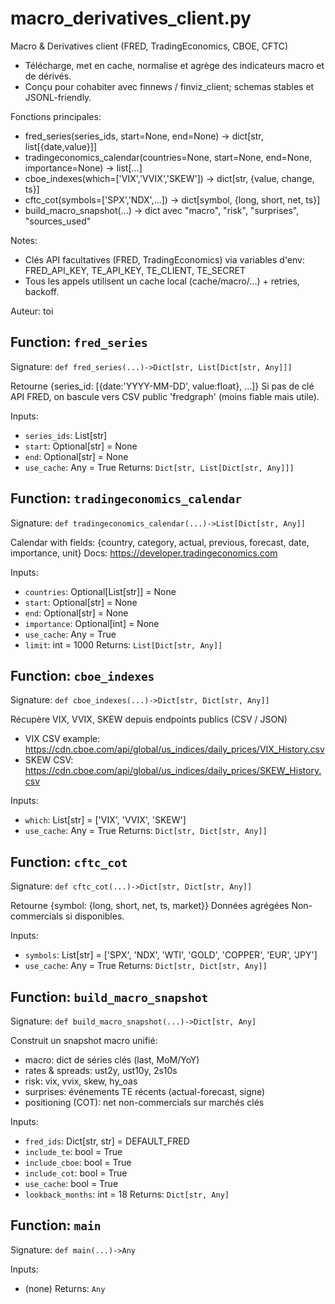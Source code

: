 # macro_derivatives_client.py

Macro & Derivatives client (FRED, TradingEconomics, CBOE, CFTC)
- Télécharge, met en cache, normalise et agrège des indicateurs macro et de dérivés.
- Conçu pour cohabiter avec finnews / finviz_client; schemas stables et JSONL-friendly.

Fonctions principales:
- fred_series(series_ids, start=None, end=None) -> dict[str, list[{date,value}]]
- tradingeconomics_calendar(countries=None, start=None, end=None, importance=None) -> list[...]
- cboe_indexes(which=['VIX','VVIX','SKEW']) -> dict[str, {value, change, ts}]
- cftc_cot(symbols=['SPX','NDX',...]) -> dict[symbol, {long, short, net, ts}]
- build_macro_snapshot(...) -> dict avec "macro", "risk", "surprises", "sources_used"

Notes:
- Clés API facultatives (FRED, TradingEconomics) via variables d'env:
  FRED_API_KEY, TE_API_KEY, TE_CLIENT, TE_SECRET
- Tous les appels utilisent un cache local (cache/macro/...) + retries, backoff.

Auteur: toi

## Function: `fred_series`

Signature: `def fred_series(...)->Dict[str, List[Dict[str, Any]]]`

Retourne {series_id: [{date:'YYYY-MM-DD', value:float}, ...]}
Si pas de clé API FRED, on bascule vers CSV public 'fredgraph' (moins fiable mais utile).

Inputs:
- `series_ids`: List[str]
- `start`: Optional[str] = None
- `end`: Optional[str] = None
- `use_cache`: Any = True
Returns: `Dict[str, List[Dict[str, Any]]]`

## Function: `tradingeconomics_calendar`

Signature: `def tradingeconomics_calendar(...)->List[Dict[str, Any]]`

Calendar with fields: {country, category, actual, previous, forecast, date, importance, unit}
Docs: https://developer.tradingeconomics.com

Inputs:
- `countries`: Optional[List[str]] = None
- `start`: Optional[str] = None
- `end`: Optional[str] = None
- `importance`: Optional[int] = None
- `use_cache`: Any = True
- `limit`: int = 1000
Returns: `List[Dict[str, Any]]`

## Function: `cboe_indexes`

Signature: `def cboe_indexes(...)->Dict[str, Dict[str, Any]]`

Récupère VIX, VVIX, SKEW depuis endpoints publics (CSV / JSON)
- VIX CSV example: https://cdn.cboe.com/api/global/us_indices/daily_prices/VIX_History.csv
- SKEW CSV:       https://cdn.cboe.com/api/global/us_indices/daily_prices/SKEW_History.csv

Inputs:
- `which`: List[str] = ['VIX', 'VVIX', 'SKEW']
- `use_cache`: Any = True
Returns: `Dict[str, Dict[str, Any]]`

## Function: `cftc_cot`

Signature: `def cftc_cot(...)->Dict[str, Dict[str, Any]]`

Retourne {symbol: {long, short, net, ts, market}}
Données agrégées Non-commercials si disponibles.

Inputs:
- `symbols`: List[str] = ['SPX', 'NDX', 'WTI', 'GOLD', 'COPPER', 'EUR', 'JPY']
- `use_cache`: Any = True
Returns: `Dict[str, Dict[str, Any]]`

## Function: `build_macro_snapshot`

Signature: `def build_macro_snapshot(...)->Dict[str, Any]`

Construit un snapshot macro unifié:
- macro: dict de séries clés (last, MoM/YoY)
- rates & spreads: ust2y, ust10y, 2s10s
- risk: vix, vvix, skew, hy_oas
- surprises: événements TE récents (actual-forecast, signe)
- positioning (COT): net non-commercials sur marchés clés

Inputs:
- `fred_ids`: Dict[str, str] = DEFAULT_FRED
- `include_te`: bool = True
- `include_cboe`: bool = True
- `include_cot`: bool = True
- `use_cache`: bool = True
- `lookback_months`: int = 18
Returns: `Dict[str, Any]`

## Function: `main`

Signature: `def main(...)->Any`

Inputs:
- (none)
Returns: `Any`
